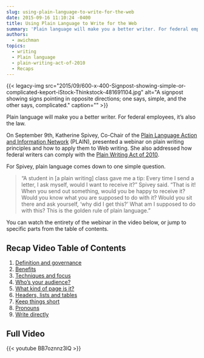 ```yaml
---
slug: using-plain-language-to-write-for-the-web
date: 2015-09-16 11:10:24 -0400
title: Using Plain Language to Write for the Web
summary: 'Plain language will make you a better writer. For federal employees, it&#8217;s also the law. On September 9th, Katherine Spivey, Co-Chair of the Plain Language Action and Information Network (PLAIN), presented a webinar on plain writing principles and how to apply them to Web writing. She also addressed how federal writers can comply with the'
authors:
  - awichman
topics:
  - writing
  - Plain language
  - plain-writing-act-of-2010
  - Recaps
---
```


{{< legacy-img src="2015/09/600-x-400-Signpost-showing-simple-or-complicated-keport-iStock-Thinkstock-481691104.jpg" alt="A signpost showing signs pointing in opposite directions; one says, simple, and the other says, complicated." caption="" >}}

Plain language will make you a better writer. For federal employees, it&#8217;s also the law.

On September 9th, Katherine Spivey, Co-Chair of the [Plain Language Action and Information Network](http://www.plainlanguage.gov/) (PLAIN), presented a webinar on plain writing principles and how to apply them to Web writing. She also addressed how federal writers can comply with the [Plain Writing Act of 2010](http://www.plainlanguage.gov/plLaw/).

For Spivey, plain language comes down to one simple question.

> &#8220;A student in [a plain writing] class gave me a tip: Every time I send a letter, I ask myself, would I want to receive it?&#8221; Spivey said. &#8220;That is it! When you send out something, would you be happy to receive it? Would you know what you are supposed to do with it? Would you sit there and ask yourself, &#8216;why did I get this?&#8217; What am I supposed to do with this? This is the golden rule of plain language.&#8221;

You can watch the entirety of the webinar in the video below, or jump to specific parts from the table of contents.

## Recap Video Table of Contents

  1. [Definition and governance](https://www.youtube.com/watch?v=BB7oznnz3lQ#t=53s)
  2. [Benefits](https://www.youtube.com/watch?v=BB7oznnz3lQ#t=6m48s)
  3. [Techniques and focus](https://www.youtube.com/watch?v=BB7oznnz3lQ#t=9m17s)
  4. [Who’s your audience?](https://www.youtube.com/watch?v=BB7oznnz3lQ#t=14m50s)
  5. [What kind of page is it?](https://www.youtube.com/watch?v=BB7oznnz3lQ#t=19m47s)
  6. [Headers, lists and tables](https://www.youtube.com/watch?v=BB7oznnz3lQ#t=26m07s)
  7. [Keep things short](https://www.youtube.com/watch?v=BB7oznnz3lQ#t=29m07s)
  8. [Pronouns](https://www.youtube.com/watch?v=BB7oznnz3lQ#t=31m56s)
  9. [Write directly](https://www.youtube.com/watch?v=BB7oznnz3lQ#t=34m04s)

## Full Video

{{< youtube BB7oznnz3lQ >}}
